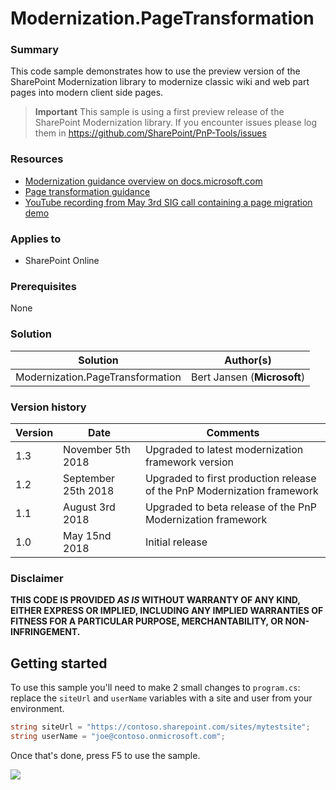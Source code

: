 # Modernization.PageTransformation #

### Summary ###

This code sample demonstrates how to use the preview version of the SharePoint Modernization library to modernize classic wiki and web part pages into modern client side pages.

> **Important**
> This sample is using a first preview release of the SharePoint Modernization library. If you encounter issues please log them in https://github.com/SharePoint/PnP-Tools/issues

### Resources ###

- [Modernization guidance overview on docs.microsoft.com](https://aka.ms/sppnp-modernize)
- [Page transformation guidance](https://docs.microsoft.com/en-us/sharepoint/dev/transform/modernize-userinterface-site-pages)
- [YouTube recording from May 3rd SIG call containing a page migration demo](https://youtu.be/Uf2f8ISBpVg?t=15m31s)

### Applies to ###

- SharePoint Online

### Prerequisites ###

None

### Solution ###

Solution | Author(s)
---------|----------
Modernization.PageTransformation | Bert Jansen (**Microsoft**)

### Version history ###

Version  | Date | Comments
---------| -----| --------
1.3  | November 5th 2018 | Upgraded to latest modernization framework version
1.2  | September 25th 2018 | Upgraded to first production release of the PnP Modernization framework
1.1  | August 3rd 2018 | Upgraded to beta release of the PnP Modernization framework
1.0  | May 15nd 2018 | Initial release

### Disclaimer ###

**THIS CODE IS PROVIDED *AS IS* WITHOUT WARRANTY OF ANY KIND, EITHER EXPRESS OR IMPLIED, INCLUDING ANY IMPLIED WARRANTIES OF FITNESS FOR A PARTICULAR PURPOSE, MERCHANTABILITY, OR NON-INFRINGEMENT.**

## Getting started ##

To use this sample you'll need to make 2 small changes to `program.cs`: replace the `siteUrl` and `userName` variables with a site and user from your environment.

```c#
string siteUrl = "https://contoso.sharepoint.com/sites/mytestsite";
string userName = "joe@contoso.onmicrosoft.com";
```

Once that's done, press F5 to use the sample.

<img src="https://telemetry.sharepointpnp.com/pnp/samples/Modernization.PageTransformation" />
